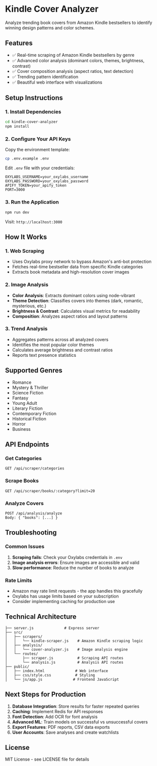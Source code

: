 # Kindle Cover Analyzer

Analyze trending book covers from Amazon Kindle bestsellers to identify winning design patterns and color schemes.

## Features

- ✅ Real-time scraping of Amazon Kindle bestsellers by genre
- ✅ Advanced color analysis (dominant colors, themes, brightness, contrast)
- ✅ Cover composition analysis (aspect ratios, text detection)
- ✅ Trending pattern identification
- ✅ Beautiful web interface with visualizations

## Setup Instructions

### 1. Install Dependencies

```bash
cd kindle-cover-analyzer
npm install
```

### 2. Configure Your API Keys

Copy the environment template:
```bash
cp .env.example .env
```

Edit `.env` file with your credentials:
```
OXYLABS_USERNAME=your_oxylabs_username
OXYLABS_PASSWORD=your_oxylabs_password
APIFY_TOKEN=your_apify_token
PORT=3000
```

### 3. Run the Application

```bash
npm run dev
```

Visit: `http://localhost:3000`

## How It Works

### 1. Web Scraping
- Uses Oxylabs proxy network to bypass Amazon's anti-bot protection
- Fetches real-time bestseller data from specific Kindle categories
- Extracts book metadata and high-resolution cover images

### 2. Image Analysis
- **Color Analysis**: Extracts dominant colors using node-vibrant
- **Theme Detection**: Classifies covers into themes (dark, romantic, mysterious, etc.)
- **Brightness & Contrast**: Calculates visual metrics for readability
- **Composition**: Analyzes aspect ratios and layout patterns

### 3. Trend Analysis
- Aggregates patterns across all analyzed covers
- Identifies the most popular color themes
- Calculates average brightness and contrast ratios
- Reports text presence statistics

## Supported Genres

- Romance
- Mystery & Thriller  
- Science Fiction
- Fantasy
- Young Adult
- Literary Fiction
- Contemporary Fiction
- Historical Fiction
- Horror
- Business

## API Endpoints

### Get Categories
```
GET /api/scraper/categories
```

### Scrape Books
```
GET /api/scraper/books/:category?limit=20
```

### Analyze Covers
```
POST /api/analysis/analyze
Body: { "books": [...] }
```

## Troubleshooting

### Common Issues

1. **Scraping fails**: Check your Oxylabs credentials in `.env`
2. **Image analysis errors**: Ensure images are accessible and valid
3. **Slow performance**: Reduce the number of books to analyze

### Rate Limits

- Amazon may rate limit requests - the app handles this gracefully
- Oxylabs has usage limits based on your subscription
- Consider implementing caching for production use

## Technical Architecture

```
├── server.js              # Express server
├── src/
│   ├── scrapers/
│   │   └── kindle-scraper.js    # Amazon Kindle scraping logic
│   ├── analysis/
│   │   └── cover-analyzer.js    # Image analysis engine  
│   └── routes/
│       ├── scraper.js           # Scraping API routes
│       └── analysis.js          # Analysis API routes
├── public/
│   ├── index.html              # Web interface
│   ├── css/style.css           # Styling
│   └── js/app.js              # Frontend JavaScript
```

## Next Steps for Production

1. **Database Integration**: Store results for faster repeated queries
2. **Caching**: Implement Redis for API responses
3. **Font Detection**: Add OCR for font analysis
4. **Advanced ML**: Train models on successful vs unsuccessful covers
5. **Export Features**: PDF reports, CSV data exports
6. **User Accounts**: Save analyses and create watchlists

## License

MIT License - see LICENSE file for details